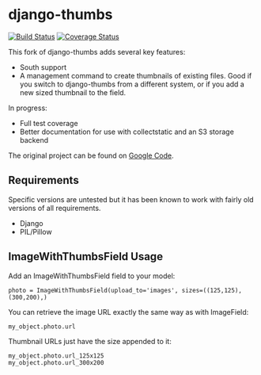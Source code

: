 # django-thumbs

[![Build Status](https://travis-ci.org/pegler/django-thumbs.png?branch=master)](https://travis-ci.org/pegler/django-thumbs)
[![Coverage Status](https://coveralls.io/repos/pegler/django-thumbs/badge.png)](https://coveralls.io/r/pegler/django-thumbs)

This fork of django-thumbs adds several key features:
 - South support
 - A management command to create thumbnails of existing files.  Good if you switch to django-thumbs from a different system, or if you add a new sized thumbnail to the field.

In progress:
 - Full test coverage
 - Better documentation for use with collectstatic and an S3 storage backend

The original project can be found on [Google Code][1].

[1]: http://code.google.com/p/django-thumbs/ "django-thumbs on Google Code"


## Requirements

Specific versions are untested but it has been known to work with fairly old
versions of all requirements.

  + Django
  + PIL/Pillow


## ImageWithThumbsField Usage

Add an ImageWithThumbsField field to your model:

    photo = ImageWithThumbsField(upload_to='images', sizes=((125,125),(300,200),)

You can retrieve the image URL exactly the same way as with ImageField:

    my_object.photo.url

Thumbnail URLs just have the size appended to it:

    my_object.photo.url_125x125
    my_object.photo.url_300x200
